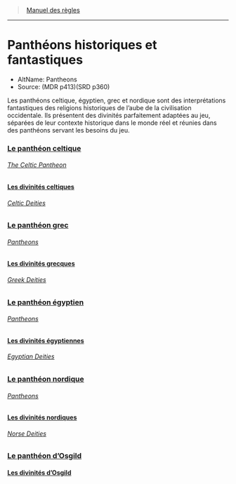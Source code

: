 ﻿---
!Items
Id: pantheons_hd.md#panthéons-historiques-et-fantastiques
RootId: pantheons_hd.md
ParentLink: index.md
Name: Panthéons historiques et fantastiques
ParentName: Manuel des règles
NameLevel: 1
AltName: Pantheons
Source: (MDR p413)(SRD p360)
---
>  [Manuel des règles](index.md)

---


# Panthéons historiques et fantastiques

- AltName: Pantheons
- Source: (MDR p413)(SRD p360)

Les panthéons celtique, égyptien, grec et nordique sont des interprétations fantastiques des religions historiques de l’aube de la civilisation occidentale. Ils présentent des divinités parfaitement adaptées au jeu, séparées de leur contexte historique dans le monde réel et réunies dans des panthéons servant les besoins du jeu.



### [Le panthéon celtique](hd_pantheons_le_pantheon_celtique.md)

###### _[The Celtic Pantheon](hd_pantheons_le_pantheon_celtique.md)_



#### [Les divinités celtiques](hd_pantheons_les_divinites_celtiques.md)

###### _[Celtic Deities](hd_pantheons_les_divinites_celtiques.md)_



### [Le panthéon grec](hd_pantheons_le_pantheon_grec.md)

###### _[Pantheons](hd_pantheons_le_pantheon_grec.md)_



#### [Les divinités grecques](hd_pantheons_les_divinites_grecques.md)

###### _[Greek Deities](hd_pantheons_les_divinites_grecques.md)_



### [Le panthéon égyptien](hd_pantheons_le_pantheon_egyptien.md)

###### _[Pantheons ](hd_pantheons_le_pantheon_egyptien.md)_



#### [Les divinités égyptiennes](hd_pantheons_les_divinites_egyptiennes.md)

###### _[Egyptian Deities](hd_pantheons_les_divinites_egyptiennes.md)_



### [Le panthéon nordique](hd_pantheons_le_pantheon_nordique.md)

###### _[Pantheons ](hd_pantheons_le_pantheon_nordique.md)_



#### [Les divinités nordiques](hd_pantheons_les_divinites_nordiques.md)

###### _[Norse Deities](hd_pantheons_les_divinites_nordiques.md)_



### [Le panthéon d’Osgild](hd_pantheons_le_pantheon_d_osgild.md)



#### [Les divinités d’Osgild](hd_pantheons_les_divinites_d_osgild.md)

